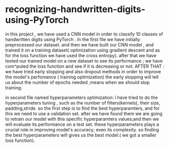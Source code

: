 # recognizing-handwritten-digits-using-PyTorch

in this project , we have used a CNN model in order to classify 10 classes of handwritten digits using PyTorch .
In the first file  we have initially preprocessed our dataset.
and then we have built our CNN model ,   and trained it on a training dataset( optimization using gradient descent and as for the loss function we have used the cross entropy). 
after that we have tested our trained model on a new dataset to see its performance ; we have com^puted the loss function and see if it is decreasing or not.
AFTER THAT : we have tried early stopping and also dropout methods in order to improve the model's perfomance ( training optimization)
the early stopping will tell us about the number of epochs needed ,means when we should stop training.

in second file named hyperparameters optimization: i have tried to do the hyperparameters tuning , such as the number of filters(kernels), their size, padding,stride.
so the first step is to find the best hyperparamters, and for this we need to use a validation set. after we have found them we are going to retrain our model with this specific hyperparamters values;and then we will evaluate its performance on a test set.
these hyperparameters plays a crucial role in improving model's accuracy; even its complexity. so finding the best hyperparameters will gives us the best model.( we got a smaller loss function).

